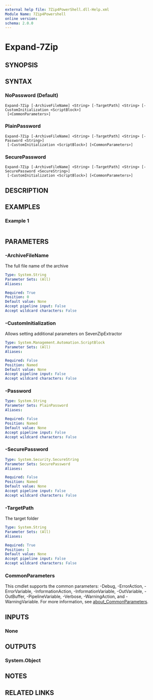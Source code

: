 ```yaml
---
external help file: 7Zip4PowerShell.dll-Help.xml
Module Name: 7Zip4Powershell
online version:
schema: 2.0.0
---
```


# Expand-7Zip

## SYNOPSIS


## SYNTAX

### NoPassword (Default)
```
Expand-7Zip [-ArchiveFileName] <String> [-TargetPath] <String> [-CustomInitialization <ScriptBlock>]
 [<CommonParameters>]
```

### PlainPassword
```
Expand-7Zip [-ArchiveFileName] <String> [-TargetPath] <String> [-Password <String>]
 [-CustomInitialization <ScriptBlock>] [<CommonParameters>]
```

### SecurePassword
```
Expand-7Zip [-ArchiveFileName] <String> [-TargetPath] <String> [-SecurePassword <SecureString>]
 [-CustomInitialization <ScriptBlock>] [<CommonParameters>]
```

## DESCRIPTION


## EXAMPLES

### Example 1
```powershell

```



## PARAMETERS

### -ArchiveFileName
The full file name of the archive

```yaml
Type: System.String
Parameter Sets: (All)
Aliases:

Required: True
Position: 0
Default value: None
Accept pipeline input: False
Accept wildcard characters: False
```

### -CustomInitialization
Allows setting additional parameters on SevenZipExtractor

```yaml
Type: System.Management.Automation.ScriptBlock
Parameter Sets: (All)
Aliases:

Required: False
Position: Named
Default value: None
Accept pipeline input: False
Accept wildcard characters: False
```

### -Password


```yaml
Type: System.String
Parameter Sets: PlainPassword
Aliases:

Required: False
Position: Named
Default value: None
Accept pipeline input: False
Accept wildcard characters: False
```

### -SecurePassword


```yaml
Type: System.Security.SecureString
Parameter Sets: SecurePassword
Aliases:

Required: False
Position: Named
Default value: None
Accept pipeline input: False
Accept wildcard characters: False
```

### -TargetPath
The target folder

```yaml
Type: System.String
Parameter Sets: (All)
Aliases:

Required: True
Position: 1
Default value: None
Accept pipeline input: False
Accept wildcard characters: False
```

### CommonParameters
This cmdlet supports the common parameters: -Debug, -ErrorAction, -ErrorVariable, -InformationAction, -InformationVariable, -OutVariable, -OutBuffer, -PipelineVariable, -Verbose, -WarningAction, and -WarningVariable. For more information, see [about_CommonParameters](http://go.microsoft.com/fwlink/?LinkID=113216).

## INPUTS

### None

## OUTPUTS

### System.Object
## NOTES

## RELATED LINKS
